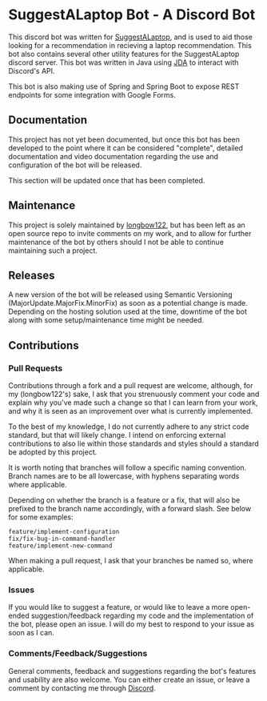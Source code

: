 # SuggestALaptop Bot - A Discord Bot
This discord bot was written for [SuggestALaptop](https://discord.gg/r9R7T4Qg5A), and is used to aid those looking for a recommendation
in recieving a laptop recommendation. This bot also contains several other utility features for the SuggestALaptop discord server.
This bot was written in Java using [JDA](https://github.com/discord-jda/JDA) to interact with Discord's API.

This bot is also making use of Spring and Spring Boot to expose REST endpoints for some integration with Google Forms.

## Documentation
This project has not yet been documented, but once this bot has been developed to the point where it can be considered "complete",
detailed documentation and video documentation regarding the use and configuration of the bot will be released.

This section will be updated once that has been completed.

## Maintenance
This project is solely maintained by [longbow122](https://github.com/longbow122), but has been left as an open source repo
to invite comments on my work, and to allow for further maintenance of the bot by others should I not be able to continue
maintaining such a project.

## Releases
A new version of the bot will be released using Semantic Versioning (MajorUpdate.MajorFix.MinorFix) as soon as a potential 
change is made. Depending on the hosting solution used at the time, downtime of the bot along with some setup/maintenance time
might be needed.

## Contributions
### Pull Requests
Contributions through a fork and a pull request are welcome, although, for my (longbow122's) sake, I ask that you strenuously
comment your code and explain why you've made such a change so that I can learn from your work, and why it is seen as 
an improvement over what is currently implemented.

To the best of my knowledge, I do not currently adhere to any strict code standard, but that will likely change. I intend
on enforcing external contributions to also lie within those standards and styles should a standard be adopted by this 
project.

It is worth noting that branches will follow a specific naming convention. Branch names are to be all lowercase, with hyphens
separating words where applicable. 

Depending on whether the branch is a feature or a fix, that will also be prefixed to the branch name accordingly, with a forward slash.
See below for some examples:
```text
feature/implement-configuration
fix/fix-bug-in-command-handler
feature/implement-new-command
```
When making a pull request, I ask that your branches be named so, where applicable.

### Issues
If you would like to suggest a feature, or would like to leave a more open-ended suggestion/feedback regarding my code 
and the implementation of the bot, please open an issue. I will do my best to respond to your issue as soon as I can.

### Comments/Feedback/Suggestions
General comments, feedback and suggestions regarding the bot's features and usability are also welcome. You can either create an issue,
or leave a comment by contacting me through [Discord](https://discord.gg/r9R7T4Qg5A).